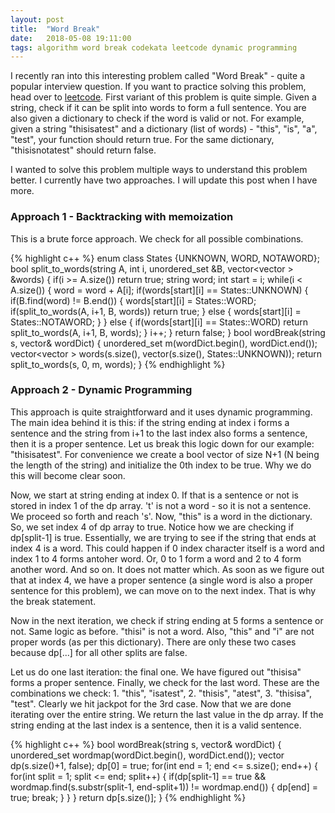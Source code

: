 ```yaml
---
layout: post
title:  "Word Break"
date:   2018-05-08 19:11:00
tags: algorithm word break codekata leetcode dynamic programming 
---
```


I recently ran into this interesting problem called "Word Break" - quite a popular interview question. If you want to practice solving this problem, head over to [leetcode](https://leetcode.com/problems/word-break/). First variant of this problem is quite simple. Given a string, check if it can be split into words to form a full sentence. You are also given a dictionary to check if the word is valid or not. For example, given a string "thisisatest" and a dictionary (list of words) - "this", "is", "a", "test", your function should return true. For the same dictionary, "thisisnotatest" should return false. 

I wanted to solve this problem multiple ways to understand this problem better. I currently have two approaches. I will update this post when I have more.

### Approach 1 - Backtracking with memoization

This is a brute force approach. We check for all possible combinations.

{% highlight c++ %}
    enum class States {UNKNOWN, WORD, NOTAWORD};
    bool split_to_words(string A, int i, unordered_set<string> &B, vector<vector<States> > &words) 
    {
        if(i >= A.size()) return true;
        string word;
        int start = i;
        while(i < A.size())
        {
            word = word + A[i];
            if(words[start][i] == States::UNKNOWN) 
            {
                if(B.find(word) != B.end())
                {
                    words[start][i] = States::WORD;
                    if(split_to_words(A, i+1, B, words)) return true;
                }
                else
                {
                    words[start][i] = States::NOTAWORD;
                }
            }
            else
            {
                if(words[start][i] == States::WORD) return split_to_words(A, i+1, B, words);
            }
            i++;
        }
        return false;
    }
    bool wordBreak(string s, vector<string>& wordDict) 
    {
        unordered_set<string> m(wordDict.begin(), wordDict.end());
        vector<vector<States> > words(s.size(), vector<States>(s.size(), States::UNKNOWN));
        return split_to_words(s, 0, m, words);
    }
{% endhighlight %}
### Approach 2 - Dynamic Programming

This approach is quite straightforward and it uses dynamic programming. The main idea behind it is this: if the string ending at index i forms a sentence and the string from i+1 to the last index also forms a sentence, then it is a proper sentence. Let us break this logic down for our example: "thisisatest". For convenience we create a bool vector of size N+1 (N being the length of the string) and initialize the 0th index to be true. Why we do this will become clear soon. 

Now, we start at string ending at index 0. If that is a sentence or not is stored in index 1 of the dp array. 't' is not a word - so it is not a sentence. We proceed so forth and reach 's'. Now, "this" is a word in the dictionary. So, we set index 4 of dp array to true. Notice how we are checking if dp[split-1] is true. Essentially, we are trying to see if the string that ends at index 4 is a word. This could happen if 0 index character itself is a word and index 1 to 4 forms antoher word. Or, 0 to 1 form a word and 2 to 4 form another word. And so on. It does not matter which. As soon as we figure out that at index 4, we have a proper sentence (a single word is also a proper sentence for this problem), we can move on to the next index. That is why the break statement. 

Now in the next iteration, we check if string ending at 5 forms a sentence or not. Same logic as before. "thisi" is not a word. Also, "this" and "i" are not proper words (as per this dictionary). There are only these two cases because dp[...] for all other splits are false. 

Let us do one last iteration: the final one. We have figured out "thisisa" forms a proper sentence. Finally, we check for the last word. These are the combinations we check: 1. "this", "isatest", 2. "thisis", "atest", 3. "thisisa", "test". Clearly we hit jackpot for the 3rd case. Now that we are done iterating over the entire string. We return the last value in the dp array. If the string ending at the last index is a sentence, then it is a valid sentence.

{% highlight c++ %}
bool wordBreak(string s, vector<string>& wordDict) {
        unordered_set<string> wordmap(wordDict.begin(), wordDict.end());
        vector<bool> dp(s.size()+1, false);
        dp[0] = true;
        for(int end = 1; end <= s.size(); end++)
        {
            for(int split = 1; split <= end; split++)
            {
                if(dp[split-1] == true && wordmap.find(s.substr(split-1, end-split+1)) != wordmap.end())
                {
                    dp[end] = true;
                    break;
                }
            }
        }
        return dp[s.size()];
}
{% endhighlight %}

